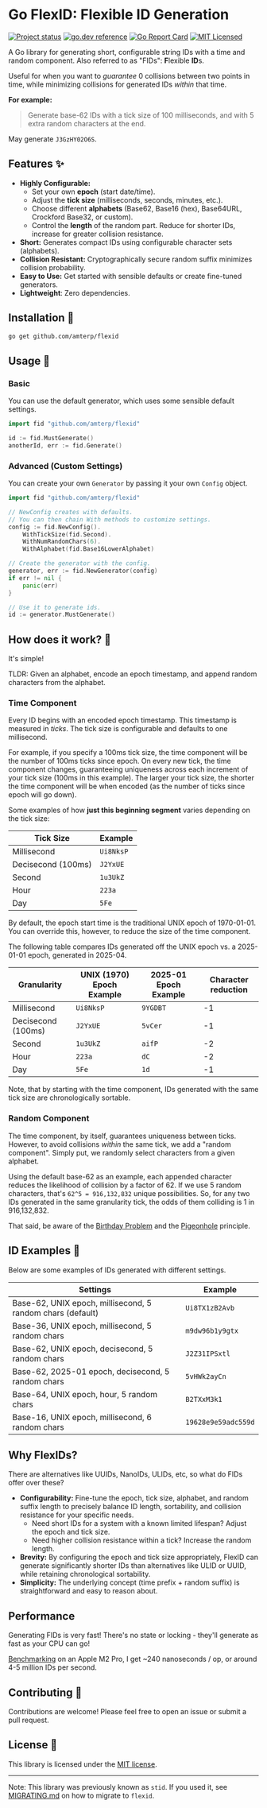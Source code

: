 # Go FlexID: Flexible ID Generation

[![Project status](https://img.shields.io/github/tag/amterp/flexid.svg?style=flat-square)](https://github.com/amterp/flexid/tags/latest)
[![go.dev reference](https://img.shields.io/badge/go.dev-reference-007d9c?logo=go&logoColor=white&style=flat-square)](https://pkg.go.dev/github.com/amterp/flexid)
[![Go Report Card](https://goreportcard.com/badge/amterp/flexid?cache=0)](https://goreportcard.com/report/amterp/flexid)
[![MIT Licensed](https://img.shields.io/badge/license-MIT-blue.svg)](./LICENSE)

A Go library for generating short, configurable string IDs with a time and random component.
Also referred to as "FIDs": **F**lexible **ID**s.

Useful for when you want to *guarantee* 0 collisions between two points in time, while minimizing collisions for
generated IDs *within* that time.

**For example:**

> Generate base-62 IDs with a tick size of 100 milliseconds, and with 5 extra random characters at the end.

May generate `J3GzHY02O6S`.

## Features ✨

- **Highly Configurable:**
  - Set your own **epoch** (start date/time).
  - Adjust the **tick size** (milliseconds, seconds, minutes, etc.).
  - Choose different **alphabets** (Base62, Base16 (hex), Base64URL, Crockford Base32, or custom).
  - Control the **length** of the random part. Reduce for shorter IDs, increase for greater collision resistance.
- **Short:** Generates compact IDs using configurable character sets (alphabets).
- **Collision Resistant:** Cryptographically secure random suffix minimizes collision probability.
- **Easy to Use:** Get started with sensible defaults or create fine-tuned generators.
- **Lightweight**: Zero dependencies.

## Installation 🚀

```sh
go get github.com/amterp/flexid
```

## Usage 🔨

### Basic

You can use the default generator, which uses some sensible default settings.

```go
import fid "github.com/amterp/flexid"

id := fid.MustGenerate()
anotherId, err := fid.Generate()
```

### Advanced (Custom Settings)

You can create your own `Generator` by passing it your own `Config` object.

```go
import fid "github.com/amterp/flexid"

// NewConfig creates with defaults.
// You can then chain With methods to customize settings.
config := fid.NewConfig().
	WithTickSize(fid.Second).
	WithNumRandomChars(6).
	WithAlphabet(fid.Base16LowerAlphabet)

// Create the generator with the config.
generator, err := fid.NewGenerator(config)
if err != nil {
    panic(err)
}

// Use it to generate ids.
id := generator.MustGenerate()
```

## How does it work? 🤔

It's simple!

TLDR: Given an alphabet, encode an epoch timestamp, and append random characters from the alphabet.

### Time Component

Every ID begins with an encoded epoch timestamp. This timestamp is measured in *ticks*. The tick size is configurable
and defaults to one millisecond.

For example, if you specify a 100ms tick size, the time component will be the number of 100ms ticks since epoch.
On every new tick, the time component changes, guaranteeing uniqueness across each increment of your tick size (100ms in this example).
The larger your tick size, the shorter the time component will be when encoded (as the number of ticks since epoch will go down).

Some examples of how **just this beginning segment** varies depending on the tick size:

| Tick Size          | Example   |
|--------------------|-----------|
| Millisecond        | `Ui8NksP` |
| Decisecond (100ms) | `J2YxUE`  |
| Second             | `1u3UkZ`  |
| Hour               | `223a`    |
| Day                | `5Fe`     |

By default, the epoch start time is the traditional UNIX epoch of 1970-01-01. You can override this, however, to reduce
the size of the time component.

The following table compares IDs generated off the UNIX epoch vs. a 2025-01-01 epoch, generated in 2025-04.

| Granularity        | UNIX (1970) Epoch Example | 2025-01 Epoch Example | Character reduction |
|--------------------|---------------------------|-----------------------|---------------------|
| Millisecond        | `Ui8NksP`                 | `9YGDBT`              | -1                  |
| Decisecond (100ms) | `J2YxUE`                  | `5vCer`               | -1                  |
| Second             | `1u3UkZ`                  | `aifP`                | -2                  |
| Hour               | `223a`                    | `dC`                  | -2                  |
| Day                | `5Fe`                     | `1d`                  | -1                  |

Note, that by starting with the time component, IDs generated with the same tick size are chronologically sortable.

### Random Component

The time component, by itself, guarantees uniqueness between ticks. However, to avoid collisions
*within* the same tick, we add a "random component". Simply put, we randomly select characters from a given alphabet.

Using the default base-62 as an example, each appended character reduces the likelihood of collision by a factor of 62.
If we use 5 random characters, that's `62^5 = 916,132,832` unique possibilities. So, for any two IDs generated in the same granularity tick, the odds of them
colliding is 1 in 916,132,832.

That said, be aware of the [Birthday Problem](https://en.wikipedia.org/wiki/Birthday_problem) and
the [Pigeonhole](https://en.wikipedia.org/wiki/Pigeonhole_principle) principle.

## ID Examples 📗

Below are some examples of IDs generated with different settings.

| Settings                                                   | Example             |
|------------------------------------------------------------|---------------------|
| Base-62, UNIX epoch, millisecond, 5 random chars (default) | `Ui8TX1zB2Avb`      |
| Base-36, UNIX epoch, millisecond, 5 random chars           | `m9dw96b1y9gtx`     |
| Base-62, UNIX epoch, decisecond, 5 random chars            | `J2Z31IPSxtl`       |
| Base-62, 2025-01 epoch, decisecond, 5 random chars         | `5vHWk2ayCn`        |
| Base-64, UNIX epoch, hour, 5 random chars                  | `B2TXxM3k1`         |
| Base-16, UNIX epoch, millisecond, 6 random chars           | `19628e9e59adc559d` |

## Why FlexIDs?

There are alternatives like UUIDs, NanoIDs, ULIDs, etc, so what do FIDs offer over these?

- **Configurability:** Fine-tune the epoch, tick size, alphabet, and random suffix length to precisely balance ID length, sortability, and collision resistance for your specific needs.
  - Need short IDs for a system with a known limited lifespan? Adjust the epoch and tick size.
  - Need higher collision resistance within a tick? Increase the random length.
- **Brevity:** By configuring the epoch and tick size appropriately, FlexID can generate significantly shorter IDs than alternatives like ULID or UUID, while retaining chronological sortability.
- **Simplicity:** The underlying concept (time prefix + random suffix) is straightforward and easy to reason about.

## Performance

Generating FIDs is very fast! There's no state or locking - they'll generate as fast as your CPU can go!

[Benchmarking](./benchmarks) on an Apple M2 Pro, I get ~240 nanoseconds / op, or around 4-5 million IDs per second.

## Contributing 🙏

Contributions are welcome! Please feel free to open an issue or submit a pull request.

## License 📜

This library is licensed under the [MIT license](./LICENSE).

---

Note: This library was previously known as `stid`. If you used it, see [MIGRATING.md](./docs/MIGRATING.md) on how to migrate to `flexid`.
